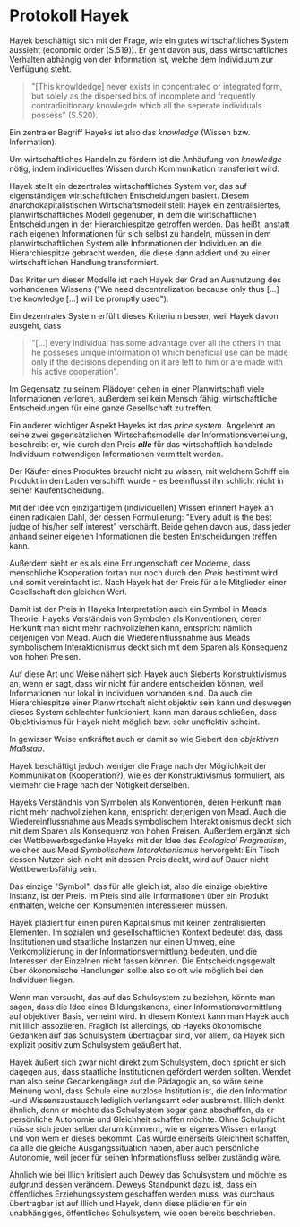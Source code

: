 # Protokoll Hayek
<!-- TODO MH: die hinweise auf die Textherkunft (Protokoll), wie auch die stilistischen Unterschiede müssen raus -->

Hayek beschäftigt sich mit der Frage, wie ein gutes wirtschaftliches System aussieht (economic order (S.519)).
Er geht davon aus, dass wirtschaftliches Verhalten abhängig von der Information ist, welche dem Individuum zur Verfügung steht.
<!-- TODO MH: zu unpräzise, lieber von Information ausgehen -->

>"[This knowldedge] never exists in concentrated or integrated form, but solely as the dispersed bits of incomplete and frequently contradicitionary knowlegde which all the seperate individuals possess" (S.520).

Ein zentraler Begriff Hayeks ist also das *knowledge* (Wissen bzw. Information).
<!-- FIXME MH: kein grund hier englisch zu verwenden -->
Um wirtschaftliches Handeln zu fördern ist die Anhäufung von *knowledge* nötig, indem individuelles Wissen durch Kommunikation transferiert wird.
<!-- FIXME MH: trivial/zirkulär. Lieber anhand eines Beispiels erklären, welche Art von wissen *aggregiert* werden muss -->

Hayek stellt ein dezentrales wirtschaftliches System vor, das auf eigenständigen wirtschaftlichen Entscheidungen basiert.
Diesem anarchokapitalistischen Wirtschaftsmodell stellt Hayek ein zentralisiertes, planwirtschaftliches Modell gegenüber, in dem die wirtschaftlichen Entscheidungen in der Hierarchiespitze getroffen werden.
Das heißt, anstatt nach eigenen Informationen für sich selbst zu handeln, müssen in dem planwirtschaftlichen System alle Informationen der Individuen an die Hierarchiespitze gebracht werden, die diese dann addiert und zu einer wirtschaftlichen Handlung transformiert.
<!-- TODO: MH oben stehenden 3 sätze sind zu lang, nicht präzise genug. Es geht in allem um die aggregation von infos. Hier brauchen wir einen Textauszug. -->
Das Kriterium dieser Modelle ist nach Hayek der Grad an Ausnutzung des vorhandenen Wissens ("We need decentralization because only thus [...] the knowledge [...] will be promptly used").
<!-- TODO: Niko, findet jemand ein besseres Zitat? -->
Ein dezentrales System erfüllt dieses Kriterium besser, weil Hayek davon ausgeht, dass

> "[...] every individual has some advantage over all the others in that he posseses unique information of which beneficial use can be made only if the decisions depending on it are left to him or are made with his active cooperation".

Im Gegensatz zu seinem Plädoyer gehen in einer Planwirtschaft viele Informationen verloren, außerdem sei kein Mensch fähig, wirtschaftliche Entscheidungen für eine ganze Gesellschaft zu treffen.
<!-- FIXME: MH Die beiden teile dieses Satzes bedeuten dasselbe, zirkulär -->

Ein anderer wichtiger Aspekt Hayeks ist das *price system*.
Angelehnt an seine zwei gegensätzlichen Wirtschaftsmodelle der Informationsverteilung, beschreibt er, wie durch den Preis ***alle*** für das wirtschaftlich handelnde Individuum notwendigen Informationen vermittelt werden.
<!-- TODO: MH das sind nicht *seine* Wirtschaftsmodelle -->
Der Käufer eines Produktes braucht nicht zu wissen, mit welchem Schiff ein Produkt in den Laden verschifft wurde - es beeinflusst ihn schlicht nicht in seiner Kaufentscheidung.
<!-- TODO: MH die struktur ist murks, hier folgen mehr oder weniger zusammenhanglose Absätze aufeinander -->

Mit der Idee von einzigartigem (individuellen) Wissen erinnert Hayek an einen radikalen Dahl, der dessen Formulierung: "Every adult is the best judge of his/her self interest" verschärft.
Beide gehen davon aus, dass jeder anhand seiner eigenen Informationen die besten Entscheidungen treffen kann.

<!-- FIXME: MH Begriffe sind zu unpräzise: es geht nicht um einzigartiges Wissen ... -->

Außerdem sieht er es als eine Errungenschaft der Moderne, dass menschliche Kooperation fortan nur noch durch den *Preis* bestimmt wird und somit vereinfacht ist.
Nach Hayek hat der Preis für alle Mitglieder einer Gesellschaft den gleichen Wert.
<!-- TODO: MH Quelle? -->
Damit ist der Preis in Hayeks Interpretation auch ein Symbol in Meads Theorie.
Hayeks Verständnis von Symbolen als Konventionen, deren Herkunft man nicht mehr nachvollziehen kann, entspricht nämlich derjenigen von Mead.
Auch die Wiedereinflussnahme aus Meads symbolischem Interaktionismus deckt sich mit dem Sparen als Konsequenz von hohen Preisen.

Auf diese Art und Weise nähert sich Hayek auch Sieberts Konstruktivismus an, wenn er sagt, dass wir nicht für andere entscheiden können, weil Informationen nur lokal in Individuen vorhanden sind.
Da auch die Hierarchiespitze einer Planwirtschaft nicht objektiv sein kann und deswegen dieses System schlechter funktioniert, kann man daraus schließen, dass Objektivismus für Hayek nicht möglich bzw. sehr uneffektiv scheint.
<!-- TODO: MH zirkulär! Genauer auf Natur und Möglichkeiten der Aggregation und Messung von Informationen abstellen -->
In gewisser Weise entkräftet auch er damit so wie Siebert den *objektiven Maßstab*.
<!-- TODO: MH: nein,  hayek entkräftet garnichts; er hat einfach ein anderes Modell. Im übrigen verneint Hayek nicht per se objektives Wissen; er hält es nur für weniger weit verbreitet -->
Hayek beschäftigt jedoch weniger die Frage nach der Möglichkeit der Kommunikation (Kooperation?), wie es der Konstruktivismus formuliert, als vielmehr die Frage nach der Nötigkeit derselben.
<!-- TODO: MH gute arbeit, elegante Schlussfolgerung! Mehr darauf hinarbeiten -->

Hayeks Verständnis von Symbolen als Konventionen, deren Herkunft man nicht mehr nachvollziehen kann, entspricht derjenigen von Mead.
Auch die Wiedereinflussnahme aus Meads symbolischem Interaktionismus deckt sich mit dem Sparen als Konsequenz von hohen Preisen.
Außerdem ergänzt sich der Wettbewerbsgedanke Hayeks mit der Idee des *Ecological Pragmatism*, welches aus Mead *Symbolischem Interaktionismus* hervorgeht:
Ein Tisch dessen Nutzen sich nicht mit dessen Preis deckt, wird auf Dauer nicht Wettbewerbsfähig sein.
<!-- FIXME: MH: nein, das ergänzt sich garnicht, das widerspricht sich! Wie sollte sich das ergänzen? -->
Das einzige "Symbol", das für alle gleich ist, also die einzige objektive Instanz, ist der Preis.
Im Preis sind alle Informationen über ein Produkt enthalten, welche den Konsumenten interessieren müssen.  

<!-- TODO: Sagt er das wirklich? Textnachweis -->

Hayek plädiert für einen puren Kapitalismus mit keinen zentralisierten Elementen.
Im sozialen und gesellschaftlichen Kontext bedeutet das, dass Institutionen und staatliche Instanzen nur einen Umweg, eine Verkomplizierung in der Informationsvermittlung bedeuten, und die Interessen der Einzelnen nicht fassen können.
Die Entscheidungsgewalt über ökonomische Handlungen sollte also so oft wie möglich bei den Individuen liegen.

Wenn man versucht, das auf das Schulsystem zu beziehen, könnte man sagen, dass die Idee eines Bildungskanons, einer Informationsvermittlung auf objektiver Basis, verneint wird.
In diesem Kontext kann man Hayek auch mit Illich assoziieren.
Fraglich ist allerdings, ob Hayeks ökonomische Gedanken auf das Schulsystem übertragbar sind, vor allem, da Hayek sich explizit positiv zum Schulsystem geäußert hat.

Hayek äußert sich zwar nicht direkt zum Schulsystem, doch spricht er sich dagegen aus, dass staatliche Institutionen gefördert werden sollten. Wendet man also seine Gedankengänge auf die Pädagogik an, so wäre seine Meinung wohl, dass Schule eine nutzlose Institution ist, die den Information -und Wissensaustausch lediglich verlangsamt oder ausbremst.
Illich denkt ähnlich, denn er möchte das Schulsystem sogar ganz abschaffen, da er persönliche Autonomie und Gleichheit schaffen möchte. Ohne Schulpflicht müsse sich jeder selber darum kümmern, wie er eigenes Wissen erlangt und von wem er dieses bekommt. Das würde einerseits Gleichheit schaffen, da alle die gleiche Ausgangssituation haben, aber auch persönliche Autonomie, weil jeder für seinen Informationsfluss selber zuständig wäre.

Ähnlich wie bei Illich kritisiert auch Dewey das Schulsystem und möchte es aufgrund dessen verändern. Deweys Standpunkt dazu ist, dass ein öffentliches Erziehungssystem geschaffen werden muss, was durchaus übertragbar ist auf Illich und Hayek, denn diese plädieren für ein unabhängiges, öffentliches Schulsystem, wie oben bereits beschrieben.
